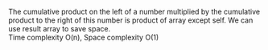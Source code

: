 The cumulative product on the left of a number multiplied by the cumulative product to the right of this number is product of array except self. We can use result array to save space.  
Time complexity O(n), Space complexity O(1)